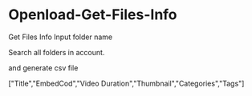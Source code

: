 # Openload-Get-Files-Info
Get Files Info
Input folder name

Search all folders in account.

and generate csv file

["Title","EmbedCod","Video Duration","Thumbnail","Categories","Tags"]
